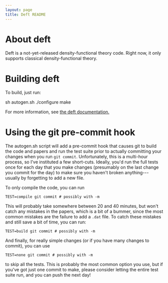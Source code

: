 ```yaml
---
layout: page
title: Deft README
---
```


About deft
==========

Deft is a not-yet-released density-functional theory code.  Right now,
it only supports classical density-functional theory.


Building deft
=============

To build, just run:

sh autogen.sh
./configure
make

For more information, see
[the deft documentation.](http://bingley.physics.oregonstate.edu/~droundy/Deft/doc)

Using the git pre-commit hook
=============================

The autogen.sh script will add a pre-commit hook that causes git to
build the code and papers and run the test suite prior to actually
committing your changes when you run `git commit`.  Unfortunately,
this is a multi-hour process, so I've instituted a few short-cuts.
Ideally, you'd run the full tests once for each day that you make
changes (presumably on the last change you commit for the day) to make
sure you haven't broken anything---usually by forgetting to add a new
file.

To only compile the code, you can run

    TEST=compile git commit # possibly with -m

This will probably take somewhere between 20 and 40 minutes, but won't
catch any mistakes in the papers, which is a bit of a bummer, since
the most common mistakes are the failure to add a `.dat` file.  To
catch these mistakes and still save a bit of time, you can run:

    TEST=build git commit # possibly with -m

And finally, for really simple changes (or if you have many changes to
commit), you can use

    TEST=none git commit # possibly with -m

to skip all the tests.  This is probably the most common option you
use, but if you've got just one commit to make, please consider
letting the entire test suite run, and you can push the next day!

